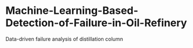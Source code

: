 # Machine-Learning-Based-Detection-of-Failure-in-Oil-Refinery
Data-driven failure analysis of distillation column 
